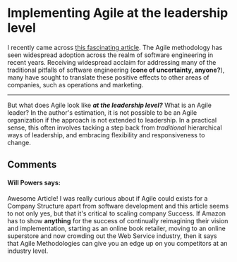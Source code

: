 # Implementing Agile at the leadership level

I recently came across [this fascinating article](https://www.forbes.com/sites/duenablomstrom1/2019/02/11/agile-starts-at-the-top/#185e12aa4421). The Agile methodology has seen widespread adoption across the realm of software engineering in recent years. Receiving widespread acclaim for addressing many of the traditional pitfalls of software engineering (**cone of uncertainty, anyone?**), many have sought to translate these positive effects to other areas of companies, such as operations and marketing.
***
But what does Agile look like **_at the leadership level?_** What is an Agile leader? In the author's estimation, it is not possible to be an Agile organization if the approach is not extended to leadership. In a practical sense, this often involves tacking a step back from *traditional* hierarchical ways of leadership, and embracing flexibility and responsiveness to change.


## Comments
#### Will Powers says:
Awesome Article! I was really curious about if Agile could exists for a Company
Structure apart from software development and this article seems to not only yes,
but that it's critical to scaling company Success. If Amazon has to show **anything**
for the success of continually reimagining their vision and implementation, starting
as an online book retailer, moving to an online superstore and now crowding out
the Web Service industry, then it says that Agile Methodologies can give you an
edge up on you competitors at an industry level.
